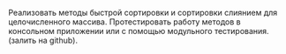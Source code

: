 Реализовать методы быстрой сортировки и сортировки слиянием для
целочисленного массива. Протестировать работу методов в консольном
приложении или с помощью модульного тестирования. (залить на github).